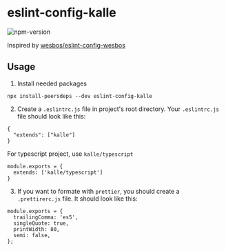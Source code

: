 # eslint-config-kalle

![npm-version](https://img.shields.io/npm/v/eslint-config-kalle)

Inspired by [wesbos/eslint-config-wesbos](https://github.com/wesbos/eslint-config-wesbos)

## Usage

1. Install needed packages
```
npx install-peersdeps --dev eslint-config-kalle 
```
2. Create a `.eslintrc.js` file in project's root directory. Your `.eslintrc.js` file should look like this:
```
{
  "extends": ["kalle"]
}
```
For typescript project, use `kalle/typescript`
```
module.exports = {
  extends: ['kalle/typescript']
}
```
3. If you want to formate with `prettier`, you should create a `.prettirerc.js` file. It should look like this:
```
module.exports = {
  trailingComma: 'es5',
  singleQuote: true,
  printWidth: 80,
  semi: false,
};
```
